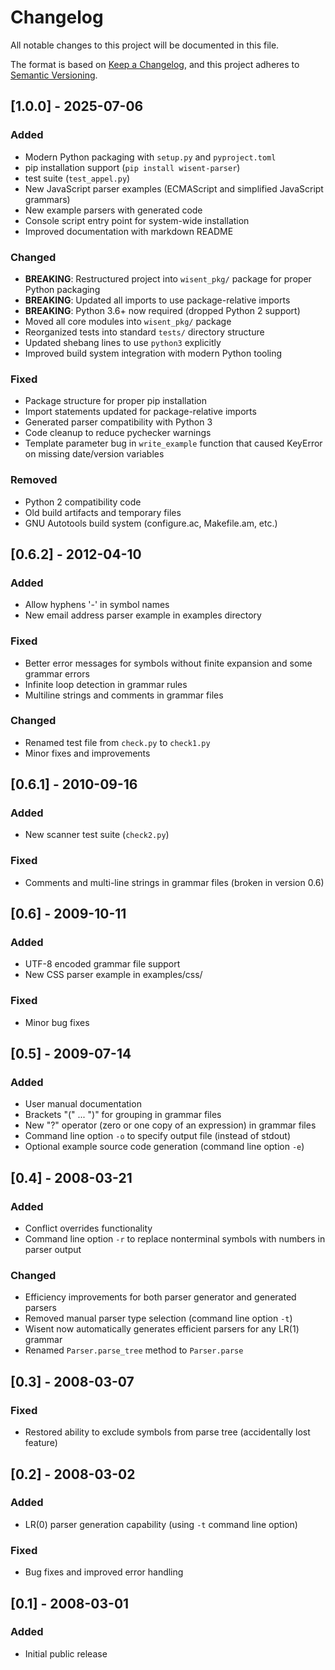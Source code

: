 # Changelog

All notable changes to this project will be documented in this file.

The format is based on [Keep a Changelog](https://keepachangelog.com/en/1.0.0/),
and this project adheres to [Semantic Versioning](https://semver.org/spec/v2.0.0.html).

## [1.0.0] - 2025-07-06

### Added
- Modern Python packaging with `setup.py` and `pyproject.toml`
- pip installation support (`pip install wisent-parser`)
- test suite (`test_appel.py`)
- New JavaScript parser examples (ECMAScript and simplified JavaScript grammars)
- New example parsers with generated code
- Console script entry point for system-wide installation
- Improved documentation with markdown README

### Changed
- **BREAKING**: Restructured project into `wisent_pkg/` package for proper Python packaging
- **BREAKING**: Updated all imports to use package-relative imports
- **BREAKING**: Python 3.6+ now required (dropped Python 2 support)
- Moved all core modules into `wisent_pkg/` package
- Reorganized tests into standard `tests/` directory structure
- Updated shebang lines to use `python3` explicitly
- Improved build system integration with modern Python tooling

### Fixed
- Package structure for proper pip installation
- Import statements updated for package-relative imports
- Generated parser compatibility with Python 3
- Code cleanup to reduce pychecker warnings
- Template parameter bug in `write_example` function that caused KeyError on missing date/version variables

### Removed
- Python 2 compatibility code
- Old build artifacts and temporary files
- GNU Autotools build system (configure.ac, Makefile.am, etc.)

## [0.6.2] - 2012-04-10

### Added
- Allow hyphens '-' in symbol names
- New email address parser example in examples directory

### Fixed
- Better error messages for symbols without finite expansion and some grammar errors
- Infinite loop detection in grammar rules
- Multiline strings and comments in grammar files

### Changed
- Renamed test file from `check.py` to `check1.py`
- Minor fixes and improvements

## [0.6.1] - 2010-09-16

### Added
- New scanner test suite (`check2.py`)

### Fixed
- Comments and multi-line strings in grammar files (broken in version 0.6)

## [0.6] - 2009-10-11

### Added
- UTF-8 encoded grammar file support
- New CSS parser example in examples/css/

### Fixed
- Minor bug fixes

## [0.5] - 2009-07-14

### Added
- User manual documentation
- Brackets "(" ... ")" for grouping in grammar files
- New "?" operator (zero or one copy of an expression) in grammar files
- Command line option `-o` to specify output file (instead of stdout)
- Optional example source code generation (command line option `-e`)

## [0.4] - 2008-03-21

### Added
- Conflict overrides functionality
- Command line option `-r` to replace nonterminal symbols with numbers in parser output

### Changed
- Efficiency improvements for both parser generator and generated parsers
- Removed manual parser type selection (command line option `-t`)
- Wisent now automatically generates efficient parsers for any LR(1) grammar
- Renamed `Parser.parse_tree` method to `Parser.parse`

## [0.3] - 2008-03-07

### Fixed
- Restored ability to exclude symbols from parse tree (accidentally lost feature)

## [0.2] - 2008-03-02

### Added
- LR(0) parser generation capability (using `-t` command line option)

### Fixed
- Bug fixes and improved error handling

## [0.1] - 2008-03-01

### Added
- Initial public release